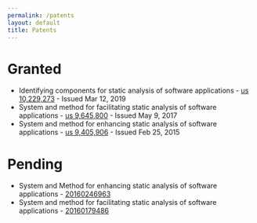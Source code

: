 ```yaml
---
permalink: /patents
layout: default
title: Patents
---
```


# Granted

* Identifying components for static analysis of software applications - [us 10,229,273](https://patents.justia.com/patent/10229273) - Issued Mar 12, 2019
* System and method for facilitating static analysis of software applications - [us 9,645,800](https://patents.justia.com/patent/9645800) - Issued May 9, 2017
* System and method for enhancing static analysis of software applications - [us 9,405,906](http://patents.com/us-9405906.html) - Issued Feb 25, 2015

# Pending

* System and Method for enhancing static analysis of software applications - [20160246963](https://patents.justia.com/patent/20160246963)
* System and method for facilitating static analysis of software applications - [20160179486](https://patents.justia.com/patent/20160179486)
